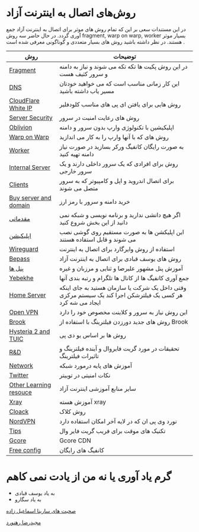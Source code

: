 #   روش‌های اتصال به اینترنت آزاد


در این مستندات سعی بر این که تمام روش های موثر برای اتصال به اینترنت آزاد جمع آوری گردد.
در حال حاضر سه روش fragment, warp on warp, worker   بسیار موثر هستند.
در نظر داشته باشید روش های بسیار متعددی و گوناگونی معرفی شده است .

| روش | توضیحات |
| --- | --- |
| [Fragment](Fragment.md) | در این روش پکیت ها تکه تکه می شوند و نیاز به دامنه و سرور کثیف هست |
| [DNS](DNS.md) | این کار زمانی مناسب است که می خواهید خودتان مسیر یاب داشته باشید |
| [CloudFlare White IP](CloudFlare.md) | روش هایی برای یافتن ای پی های مناسب کلودفلیر |
| [Server Security](Security.md) | روش های رعایت امنیت در سرور |
| [Oblivion](Oblivion.md) | اپلیکیشین با تکنولوژی وارپ بدون سرور و دامنه |
| [Warp on Warp](Warp.md)|روش های که با آنها وارپ را به کار می اندازید|
| [Worker](Worker.md) | به صورت رایگان کانفیگ ورکر بسازید در صورت نیاز دامنه تهیه کنید |
| [Internal Server](Internal_Server.md) | روش برای افرادی که یک سرور داخلی دارند و یک سرور خارجی |
| [Clients](Clients.md) | برای اتصال اندروید و اپل و کامپیوتر که به سرور متصل می شوند |
| [‌Buy server and domain](Buy.md) | خرید دامنه و سرور با رمز ارز |
| [مقدماتی](Primary.md) | اگر هیچ دانشی ندارید و برنامه نویسی و شبکه نمی دانید از این بخش شروع کنید |
| [اپلیکیشن](Application.md) | این اپلیکشن ها به صورت مستقیم روی گوشی نصب می شوند و قابل استفاده هستند |
| [Wireguard](Wireguard.md) | استفاده از روش وایرگارد برای اتصال به اینترنت |
| [Bepass](Other.md#Bepass) | روش های یوسف قبادی برای اتصال به اینترنت آزاد |
| [پنل ها](Panel.md) | آموزش پنل مشهور علیرضا و ثنایی و مرزبان و غیره |
| [Yebekhe](Other.md#Yebekhe) | جمع آوری کانفیگ ها از کانال ها تلگرام و رتبه بندی آنها |
| [Home Server](Other.md#Home_Server) | وقتی داخل یک شرکت یا سازمان هستید به جای اینکه هر کسی یک فیلترشکن اجرا کند یک سیستم مرکزی ایجاد می شه کرد |
| [Open VPN](Other.md#Open_VPN) | این روش نیاز به سرور و کلاینت مخصوص خود را دارد|
| [Brook](Other.md#Brook) | روش های جدید دورزدن فیلترینگ با استفاده از Brook |
| [Hysteria 2  and TUIC](Other.md#UDP) | روش ها بر اساس یو دی پی |
| [R&D](Research.md) |  تحقیقات در مورد گریت فایروال و آینده فیلترینگ و تاثیرات فیلترینگ |
| [Network](Network.md) | آموزش های پایه درمورد شبکه |
| [Twitter](Twitter.md) | نکات امنیتی در توییتر |
| [Other Learning resouce](Learning.md) | سایر منابع آموزشی اینترنت آزاد |
| [Xray](Xray.md) | آموزش هسته xray |
| [Cloack](Other.md#Cloak) | روش کلاک |
| [NordVPN](Other.md#NordVPN) | نورد وی پی ان که در لایه آخر امکان استفاده دارد |
| [Tips](Other.md#Tips) | تکنیک های موقت برای فریب گریت فایر وال |
| [Gcore](Other.md#Gcore) | Gcore CDN |
| [Free config](Free.md) | کانفیگ های رایگان |


#  گرم یاد آوری یا نه من از یادت نمی کاهم

* به یاد یوسف قبادی
* به یاد سگارو

[صحبت های سارینا اسماعیل زاده](https://www.youtube.com/watch?v=gpRnvFZ3vTU&t=52s)

[مجیدرضا رهنورد](https://www.youtube.com/watch?v=N3Yo009a7Uc)
